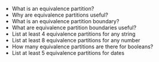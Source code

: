 * What is an equivalence partition?
* Why are equivalence partitions useful?
* What is an equivalence partition boundary?
* What are equivalence partition boundaries useful?
* List at least 4 equivalence partitions for any string
* List at least 8 equivalence partitions for any number
* How many equivalence partitions are there for booleans?
* List at least 5 equivalence partitions for dates
